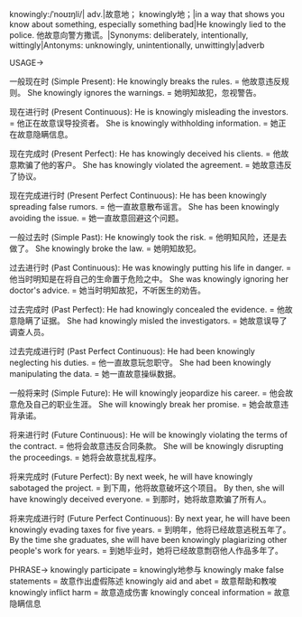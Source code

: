 knowingly:/ˈnoʊɪŋli/| adv.|故意地； knowingly地；|in a way that shows you know about something, especially something bad|He knowingly lied to the police. 他故意向警方撒谎。|Synonyms: deliberately, intentionally, wittingly|Antonyms: unknowingly, unintentionally, unwittingly|adverb

USAGE->

一般现在时 (Simple Present):
He knowingly breaks the rules. = 他故意违反规则。
She knowingly ignores the warnings. = 她明知故犯，忽视警告。

现在进行时 (Present Continuous):
He is knowingly misleading the investors. = 他正在故意误导投资者。
She is knowingly withholding information. = 她正在故意隐瞒信息。

现在完成时 (Present Perfect):
He has knowingly deceived his clients. = 他故意欺骗了他的客户。
She has knowingly violated the agreement. = 她故意违反了协议。

现在完成进行时 (Present Perfect Continuous):
He has been knowingly spreading false rumors. = 他一直故意散布谣言。
She has been knowingly avoiding the issue.  = 她一直故意回避这个问题。

一般过去时 (Simple Past):
He knowingly took the risk. = 他明知风险，还是去做了。
She knowingly broke the law. = 她明知故犯。

过去进行时 (Past Continuous):
He was knowingly putting his life in danger. = 他当时明知是在将自己的生命置于危险之中。
She was knowingly ignoring her doctor's advice. = 她当时明知故犯，不听医生的劝告。

过去完成时 (Past Perfect):
He had knowingly concealed the evidence. = 他故意隐瞒了证据。
She had knowingly misled the investigators. = 她故意误导了调查人员。

过去完成进行时 (Past Perfect Continuous):
He had been knowingly neglecting his duties. = 他一直故意玩忽职守。
She had been knowingly manipulating the data. = 她一直故意操纵数据。

一般将来时 (Simple Future):
He will knowingly jeopardize his career. = 他会故意危及自己的职业生涯。
She will knowingly break her promise. = 她会故意违背承诺。


将来进行时 (Future Continuous):
He will be knowingly violating the terms of the contract. = 他将会故意违反合同条款。
She will be knowingly disrupting the proceedings. = 她将会故意扰乱程序。

将来完成时 (Future Perfect):
By next week, he will have knowingly sabotaged the project. = 到下周，他将故意破坏这个项目。
By then, she will have knowingly deceived everyone. = 到那时，她将故意欺骗了所有人。

将来完成进行时 (Future Perfect Continuous):
By next year, he will have been knowingly evading taxes for five years. = 到明年，他将已经故意逃税五年了。
By the time she graduates, she will have been knowingly plagiarizing other people's work for years. = 到她毕业时，她将已经故意剽窃他人作品多年了。


PHRASE->
knowingly participate =  knowingly地参与
knowingly make false statements = 故意作出虚假陈述
knowingly aid and abet = 故意帮助和教唆
knowingly inflict harm = 故意造成伤害
knowingly conceal information = 故意隐瞒信息

